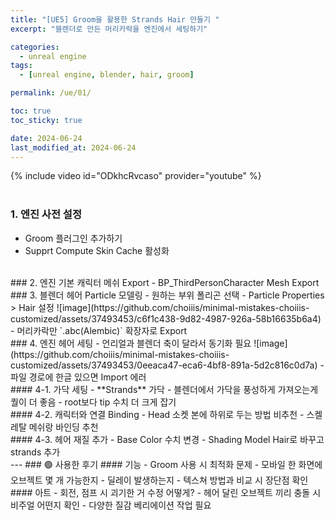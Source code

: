 ```yaml
---
title: "[UE5] Groom을 활용한 Strands Hair 만들기 "
excerpt: "블렌더로 만든 머리카락을 엔진에서 세팅하기"

categories:
  - unreal engine
tags:
  - [unreal engine, blender, hair, groom]

permalink: /ue/01/

toc: true
toc_sticky: true

date: 2024-06-24
last_modified_at: 2024-06-24
---
```


{% include video id="ODkhcRvcaso" provider="youtube" %}   
<br>
### 1. 엔진 사전 설정
- Groom 플러그인 추가하기
- Supprt Compute Skin Cache 활성화
<br>
### 2. 엔진 기본 캐릭터 메쉬 Export
- BP_ThirdPersonCharacter Mesh Export
<br>
### 3. 블렌더 헤어 Particle 모델링
- 원하는 부위 폴리곤 선택
- Particle Properties > Hair 설정
  ![image](https://github.com/choiiis/minimal-mistakes-choiiis-customized/assets/37493453/c6f1c438-9d82-4987-926a-58b16635b6a4)
- 머리카락만 `.abc(Alembic)` 확장자로 Export
<br>
### 4. 엔진 헤어 세팅
- 언리얼과 블렌더 축이 달라서 동기화 필요
  ![image](https://github.com/choiiis/minimal-mistakes-choiiis-customized/assets/37493453/0eeaca47-eca6-4bf8-891a-5d2c816c0d7a)
- 파일 경로에 한글 있으면 Import 에러
<br>
#### 4-1. 가닥 세팅
- **Strands** 가닥
- 블렌더에서 가닥을 풍성하게 가져오는게 퀄이 더 좋음
- root보다 tip 수치 더 크게 잡기
<br>
#### 4-2. 캐릭터와 연결 Binding
- Head 소켓 본에 하위로 두는 방법 비추천
- 스켈레탈 메쉬랑 바인딩 추천
<br>
#### 4-3. 헤어 재질 추가
- Base Color 수치 변경
- Shading Model Hair로 바꾸고 strands 추가
<br>
---
### 🟢 사용한 후기
#### 기능
- Groom 사용 시 최적화 문제
- 모바일 한 화면에 오브젝트 몇 개 가능한지
- 딜레이 발생하는지
- 텍스쳐 방법과 비교 시 장단점 확인
<br>
#### 아트
- 회전, 점프 시 괴기한 거 수정 어떻게?
- 헤어 달린 오브젝트 끼리 충돌 시 비주얼 어떤지 확인
- 다양한 질감 베리에이션 작업 필요
  
